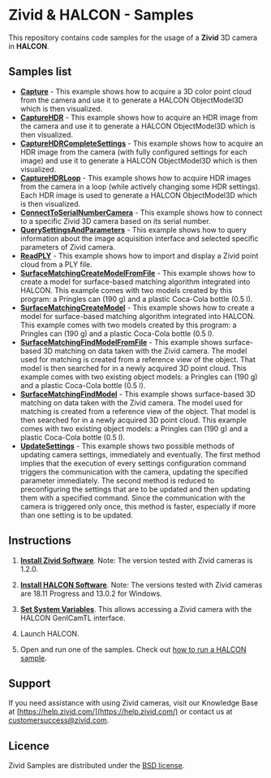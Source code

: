 ﻿# Zivid & HALCON - Samples

This repository contains code samples for the usage of a **Zivid** 3D camera in **HALCON**.

## Samples list

- [**Capture**](https://github.com/zivid/halcon-samples/blob/master/Capture.hdev) - This example shows how to acquire a 3D color point cloud from the camera and use it to generate a HALCON ObjectModel3D which is then visualized.
- [**CaptureHDR**](https://github.com/zivid/halcon-samples/blob/master/CaptureHDR.hdev) - This example shows how to acquire an HDR image from the camera and use it to generate a HALCON ObjectModel3D which is then visualized.
- [**CaptureHDRCompleteSettings**](https://github.com/zivid/halcon-samples/blob/master/CaptureHDRCompleteSettings.hdev) - This example shows how to acquire an HDR image from the camera (with fully configured settings for each image) and use it to generate a HALCON ObjectModel3D which is then visualized.
- [**CaptureHDRLoop**](https://github.com/zivid/halcon-samples/blob/master/CaptureHDRLoop.hdev) - This example shows how to acquire HDR images from the camera in a loop (while actively changing some HDR settings). Each HDR image is used to generate a HALCON ObjectModel3D which is then visualized.
- [**ConnectToSerialNumberCamera**](https://github.com/zivid/halcon-samples/blob/master/ConnectToSerialNumberCamera.hdev) - This example shows how to connect to a specific Zivid 3D camera based on its serial number.
- [**QuerySettingsAndParameters**](https://github.com/zivid/halcon-samples/blob/master/QuerySettingsAndParameters.hdev) - This example shows how to query information about the image acquisition interface and selected specific parameters of Zivid camera.
- [**ReadPLY**](https://github.com/zivid/halcon-samples/blob/master/ReadPLY.hdev) - This example shows how to import and display a Zivid point cloud from a PLY file.
- [**SurfaceMatchingCreateModelFromFile**](https://github.com/zivid/halcon-samples/blob/master/SurfaceMatchingCreateModel.hdev) - This example shows how to create a model for surface-based matching algorithm integrated into HALCON. This example comes with two models created by this program: a Pringles can (190 g) and a plastic Coca-Cola bottle (0.5 l).
- [**SurfaceMatchingCreateModel**](https://github.com/zivid/halcon-samples/blob/master/SurfaceMatchingCreateModelFromFile.hdev) - This example shows how to create a model for surface-based matching algorithm integrated into HALCON. This example comes with two models created by this program: a Pringles can (190 g) and a plastic Coca-Cola bottle (0.5 l).
- [**SurfaceMatchingFindModelFromFile**](https://github.com/zivid/halcon-samples/blob/master/SurfaceMatchingFindModelFromFile.hdev) - This example shows surface-based 3D matching on data taken with the Zivid camera. The model used for matching is created from a reference view of the object. That model is then searched for in a newly acquired 3D point cloud. This example comes with two existing object models: a Pringles can (190 g) and a plastic Coca-Cola bottle (0.5 l).
- [**SurfaceMatchingFindModel**](https://github.com/zivid/halcon-samples/blob/master/SurfaceMatchingFindModel.hdev) - This example shows surface-based 3D matching on data taken with the Zivid camera. The model used for matching is created from a reference view of the object. That model is then searched for in a newly acquired 3D point cloud. This example comes with two existing object models: a Pringles can (190 g) and a plastic Coca-Cola bottle (0.5 l).
- [**UpdateSettings**](https://github.com/zivid/halcon-samples/blob/master/UpdateSettings.hdev) - This example shows two possible methods of updating camera settings,  immediately and eventually. The first method implies that the execution of every settings configuration command triggers the communication with the camera, updating the specified parameter immediately. The second method is reduced to preconfiguring the settings that are to be updated and then updating them with a specified command. Since the communication with the camera is triggered only once, this method is faster, especially if more than one setting is to be updated.

## Instructions

1. [**Install Zivid Software**](https://www.zivid.com/downloads).
Note: The version tested with Zivid cameras is 1.2.0.

2. [**Install HALCON Software**](https://www.mvtec.com/products/halcon/).
Note: The versions tested with Zivid cameras are 18.11 Progress and 13.0.2 for Windows.

3. [**Set System Variables**](https://zivid.atlassian.net/wiki/spaces/ZividKB/pages/427361/Setting+environment+variables+for+GenICam+HALCON). This allows accessing a Zivid camera with the HALCON GenICamTL interface.

4. Launch HALCON.

5. Open and run one of the samples. Check out [how to run a HALCON sample](https://zivid.atlassian.net/wiki/spaces/ZividKB/pages/427841/How+to+run+a+HALCON+sample).

## Support
If you need assistance with using Zivid cameras, visit our Knowledge Base at [https://help.zivid.com/](https://help.zivid.com/) or contact us at [customersuccess@zivid.com](mailto:customersuccess@zivid.com).

## Licence
Zivid Samples are distributed under the [BSD license](https://github.com/zivid/halcon-samples/blob/master/LICENSE).

